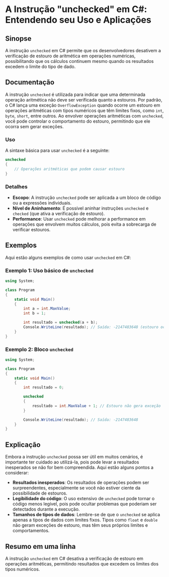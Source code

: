 <!--
Meta Description: # A Instrução "unchecked" em C#: Entendendo seu Uso e Aplicações ## Sinopse A instrução `unchecked` em C# permite que os desenvolvedores desativem a v...
Meta Keywords: unchecked, que, estouro, operações, int
-->

# A Instrução "unchecked" em C#: Entendendo seu Uso e Aplicações

## Sinopse
A instrução `unchecked` em C# permite que os desenvolvedores desativem a verificação de estouro de aritmética em operações numéricas, possibilitando que os cálculos continuem mesmo quando os resultados excedem o limite do tipo de dado.

## Documentação
A instrução `unchecked` é utilizada para indicar que uma determinada operação aritmética não deve ser verificada quanto a estouros. Por padrão, o C# lança uma exceção `OverflowException` quando ocorre um estouro em operações aritméticas com tipos numéricos que têm limites fixos, como `int`, `byte`, `short`, entre outros. Ao envolver operações aritméticas com `unchecked`, você pode controlar o comportamento do estouro, permitindo que ele ocorra sem gerar exceções.

### Uso
A sintaxe básica para usar `unchecked` é a seguinte:

```csharp
unchecked
{
    // Operações aritméticas que podem causar estouro
}
```

### Detalhes
- **Escopo**: A instrução `unchecked` pode ser aplicada a um bloco de código ou a expressões individuais.
- **Nível de Aninhamento**: É possível aninhar instruções `unchecked` e `checked` (que ativa a verificação de estouro).
- **Performance**: Usar `unchecked` pode melhorar a performance em operações que envolvem muitos cálculos, pois evita a sobrecarga de verificar estouros.

## Exemplos
Aqui estão alguns exemplos de como usar `unchecked` em C#:

### Exemplo 1: Uso básico de `unchecked`
```csharp
using System;

class Program
{
    static void Main()
    {
        int a = int.MaxValue;
        int b = 1;

        int resultado = unchecked(a + b);
        Console.WriteLine(resultado); // Saída: -2147483648 (estouro ocorre sem exceção)
    }
}
```

### Exemplo 2: Bloco `unchecked`
```csharp
using System;

class Program
{
    static void Main()
    {
        int resultado = 0;

        unchecked
        {
            resultado = int.MaxValue + 1; // Estouro não gera exceção
        }

        Console.WriteLine(resultado); // Saída: -2147483648
    }
}
```

## Explicação
Embora a instrução `unchecked` possa ser útil em muitos cenários, é importante ter cuidado ao utilizá-la, pois pode levar a resultados inesperados se não for bem compreendida. Aqui estão alguns pontos a considerar:

- **Resultados inesperados**: Os resultados de operações podem ser surpreendentes, especialmente se você não estiver ciente da possibilidade de estouros.
- **Legibilidade do código**: O uso extensivo de `unchecked` pode tornar o código menos legível, pois pode ocultar problemas que poderiam ser detectados durante a execução.
- **Tamanhos de tipos de dados**: Lembre-se de que o `unchecked` se aplica apenas a tipos de dados com limites fixos. Tipos como `float` e `double` não geram exceções de estouro, mas têm seus próprios limites e comportamentos.

## Resumo em uma linha
A instrução `unchecked` em C# desativa a verificação de estouro em operações aritméticas, permitindo resultados que excedem os limites dos tipos numéricos.